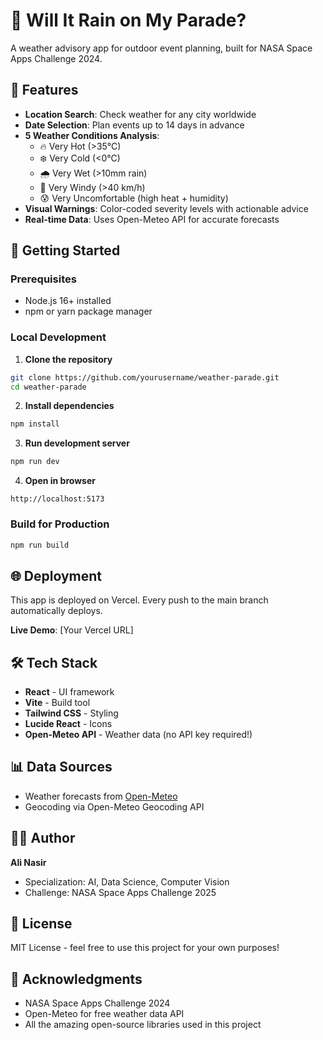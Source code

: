 # 🎉 Will It Rain on My Parade?

A weather advisory app for outdoor event planning, built for NASA Space Apps Challenge 2024.

## 🌟 Features

- **Location Search**: Check weather for any city worldwide
- **Date Selection**: Plan events up to 14 days in advance
- **5 Weather Conditions Analysis**:
  - 🔥 Very Hot (>35°C)
  - ❄️ Very Cold (<0°C)
  - 🌧️ Very Wet (>10mm rain)
  - 💨 Very Windy (>40 km/h)
  - 😰 Very Uncomfortable (high heat + humidity)
- **Visual Warnings**: Color-coded severity levels with actionable advice
- **Real-time Data**: Uses Open-Meteo API for accurate forecasts

## 🚀 Getting Started

### Prerequisites
- Node.js 16+ installed
- npm or yarn package manager

### Local Development

1. **Clone the repository**
```bash
git clone https://github.com/yourusername/weather-parade.git
cd weather-parade
```

2. **Install dependencies**
```bash
npm install
```

3. **Run development server**
```bash
npm run dev
```

4. **Open in browser**
```
http://localhost:5173
```

### Build for Production

```bash
npm run build
```

## 🌐 Deployment

This app is deployed on Vercel. Every push to the main branch automatically deploys.

**Live Demo**: [Your Vercel URL]

## 🛠️ Tech Stack

- **React** - UI framework
- **Vite** - Build tool
- **Tailwind CSS** - Styling
- **Lucide React** - Icons
- **Open-Meteo API** - Weather data (no API key required!)

## 📊 Data Sources

- Weather forecasts from [Open-Meteo](https://open-meteo.com/)
- Geocoding via Open-Meteo Geocoding API

## 👨‍💻 Author

**Ali Nasir**
- Specialization: AI, Data Science, Computer Vision
- Challenge: NASA Space Apps Challenge 2025

## 📝 License

MIT License - feel free to use this project for your own purposes!

## 🙏 Acknowledgments

- NASA Space Apps Challenge 2024
- Open-Meteo for free weather data API
- All the amazing open-source libraries used in this project
